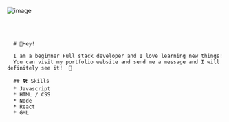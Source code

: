 <p align="center">

  <br>
  <br>
  
   ![image](https://user-images.githubusercontent.com/121200875/236353040-75071c2b-0570-42ac-89f0-a4d188867294.png)

  <br>
  <br>
  
      # 👋Hey!

      I am a beginner Full stack developer and I love learning new things!
      You can visit my portfolio website and send me a message and I will definitely see it!  🥳

      ## 🛠 Skills
      * Javascript
      * HTML / CSS
      * Node
      * React
      * GML
  
  <br>
  <br>
  <br>
  <br>
  <br>

</p>
